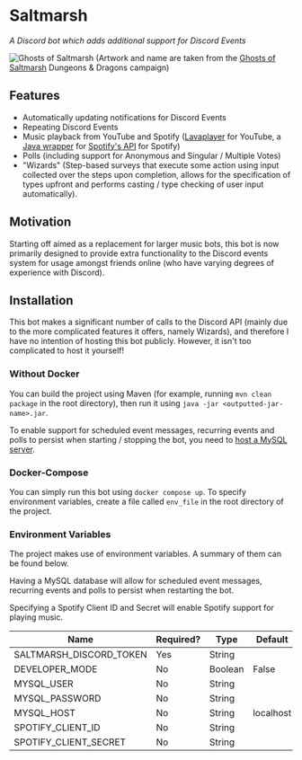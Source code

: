 # Saltmarsh

*A Discord bot which adds additional support for Discord Events*

![Ghosts of Saltmarsh](https://images.ctfassets.net/swt2dsco9mfe/4exp7HNbV2V929Nqj2Yjlz/3f632de545dda2031ef76c1ecaaa66fe/1023x550-saltmarsh.jpg)
(Artwork and name are taken from the [Ghosts of Saltmarsh](https://dnd.wizards.com/products/ghosts-saltmarsh) Dungeons & Dragons campaign)

## Features
- Automatically updating notifications for Discord Events
- Repeating Discord Events
- Music playback from YouTube and Spotify ([Lavaplayer](https://github.com/sedmelluq/lavaplayer) for YouTube, a [Java wrapper](https://github.com/spotify-web-api-java/spotify-web-api-java) for [Spotify's API](https://developer.spotify.com/documentation/web-api) for Spotify)
- Polls (including support for Anonymous and Singular / Multiple Votes)
- "Wizards" (Step-based surveys that execute some action using input collected over the steps upon completion, allows for the specification of types upfront and performs casting / type checking of user input automatically).

## Motivation

Starting off aimed as a replacement for larger music bots, this bot is now primarily designed to provide extra functionality to the Discord events system for usage amongst friends online (who have varying degrees of experience with Discord).

## Installation
This bot makes a significant number of calls to the Discord API (mainly due to the more complicated features it offers,
namely Wizards), and therefore I have no intention of hosting this bot publicly.
However, it isn't too complicated to host it yourself!

### Without Docker
You can build the project using Maven (for example, running `mvn clean package` in the root directory), then run it using `java -jar <outputted-jar-name>.jar`.

To enable support for scheduled event messages, recurring events and polls to persist when starting / stopping the bot, 
you need to [host a MySQL server](https://www.prisma.io/dataguide/mysql/setting-up-a-local-mysql-database).

### Docker-Compose
You can simply run this bot using `docker compose up`.
To specify environment variables, create a file called `env_file` in the root directory of the project.

### Environment Variables

The project makes use of environment variables. A summary of them can be found below.

Having a MySQL database will allow for scheduled event messages, recurring events and polls to persist when restarting the bot.

Specifying a Spotify Client ID and Secret will enable Spotify support for playing music.

| Name                    | Required? | Type    | Default   |
|-------------------------|-----------|---------|-----------|
| SALTMARSH_DISCORD_TOKEN | Yes       | String  |           |
| DEVELOPER_MODE          | No        | Boolean | False     |
| MYSQL_USER              | No        | String  |           |
| MYSQL_PASSWORD          | No        | String  |           |
| MYSQL_HOST              | No        | String  | localhost |
| SPOTIFY_CLIENT_ID       | No        | String  |           |
| SPOTIFY_CLIENT_SECRET   | No        | String  |           |
